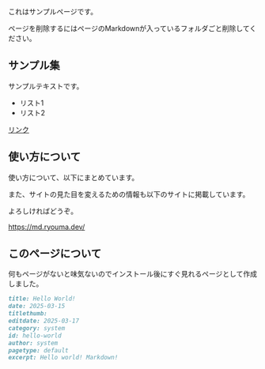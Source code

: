 これはサンプルページです。

ページを削除するにはページのMarkdownが入っているフォルダごと削除してください。

## サンプル集

サンプルテキストです。

- リスト1
- リスト2

[リンク](https://example.com)

## 使い方について
使い方について、以下にまとめています。

また、サイトの見た目を変えるための情報も以下のサイトに掲載しています。

よろしければどうぞ。

https://md.ryouma.dev/

## このページについて

何もページがないと味気ないのでインストール後にすぐ見れるページとして作成しました。

```init.md
title: Hello World!
date: 2025-03-15
titlethumb:
editdate: 2025-03-17
category: system
id: hello-world
author: system
pagetype: default
excerpt: Hello world! Markdown!
```